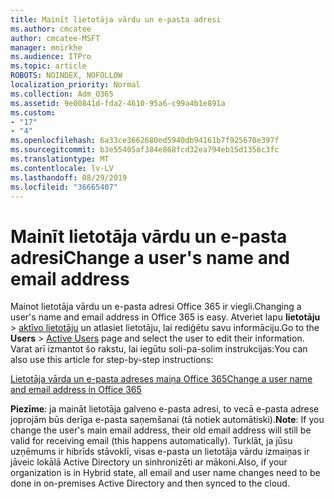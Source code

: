 ```yaml
---
title: Mainīt lietotāja vārdu un e-pasta adresi
ms.author: cmcatee
author: cmcatee-MSFT
manager: mnirkhe
ms.audience: ITPro
ms.topic: article
ROBOTS: NOINDEX, NOFOLLOW
localization_priority: Normal
ms.collection: Adm_O365
ms.assetid: 9e00841d-fda2-4610-95a6-c99a4b1e891a
ms.custom:
- "17"
- "4"
ms.openlocfilehash: 6a33ce3662680ed5940db94161b7f925670e397f
ms.sourcegitcommit: b3e55405af384e868fcd32ea794eb15d1356c3fc
ms.translationtype: MT
ms.contentlocale: lv-LV
ms.lasthandoff: 08/29/2019
ms.locfileid: "36665407"
---
```

# <a name="change-a-users-name-and-email-address"></a><span data-ttu-id="ff6b6-102">Mainīt lietotāja vārdu un e-pasta adresi</span><span class="sxs-lookup"><span data-stu-id="ff6b6-102">Change a user's name and email address</span></span>

<span data-ttu-id="ff6b6-103">Mainot lietotāja vārdu un e-pasta adresi Office 365 ir viegli.</span><span class="sxs-lookup"><span data-stu-id="ff6b6-103">Changing a user's name and email address in Office 365 is easy.</span></span> <span data-ttu-id="ff6b6-104">Atveriet lapu **lietotāju** \> [aktīvo lietotāju](https://go.microsoft.com/fwlink/p/?linkid=834822) un atlasiet lietotāju, lai rediģētu savu informāciju.</span><span class="sxs-lookup"><span data-stu-id="ff6b6-104">Go to the **Users** \> [Active Users](https://go.microsoft.com/fwlink/p/?linkid=834822) page and select the user to edit their information.</span></span> <span data-ttu-id="ff6b6-105">Varat arī izmantot šo rakstu, lai iegūtu soli-pa-solim instrukcijas:</span><span class="sxs-lookup"><span data-stu-id="ff6b6-105">You can also use this article for step-by-step instructions:</span></span>
  
[<span data-ttu-id="ff6b6-106">Lietotāja vārda un e-pasta adreses maiņa Office 365</span><span class="sxs-lookup"><span data-stu-id="ff6b6-106">Change a user name and email address in Office 365</span></span>](https://docs.microsoft.com/office365/admin/add-users/change-a-user-name-and-email-address)
  
 <span data-ttu-id="ff6b6-107">**Piezīme**: ja maināt lietotāja galveno e-pasta adresi, to vecā e-pasta adrese joprojām būs derīga e-pasta saņemšanai (tā notiek automātiski).</span><span class="sxs-lookup"><span data-stu-id="ff6b6-107">**Note**: If you change the user's main email address, their old email address will still be valid for receiving email (this happens automatically).</span></span> <span data-ttu-id="ff6b6-108">Turklāt, ja jūsu uzņēmums ir hibrīds stāvoklī, visas e-pasta un lietotāja vārdu izmaiņas ir jāveic lokālā Active Directory un sinhronizēti ar mākoni.</span><span class="sxs-lookup"><span data-stu-id="ff6b6-108">Also, if your organization is in Hybrid state, all email and user name changes need to be done in on-premises Active Directory and then synced to the cloud.</span></span>
